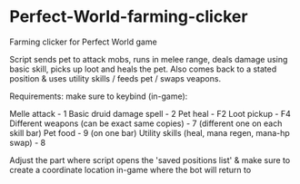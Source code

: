 # Perfect-World-farming-clicker
Farming clicker for Perfect World game

Script sends pet to attack mobs, runs in melee range, deals damage using basic skill, picks up loot and heals the pet.
Also comes back to a stated position & uses utility skills / feeds pet / swaps veapons.

Requirements: make sure to keybind (in-game):

Melle attack - 1
Basic druid damage spell - 2
Pet heal - F2
Loot pickup - F4
Different weapons (can be exact same copies) - 7 (different one on each skill bar)
Pet food - 9 (on one bar)
Utility skills (heal, mana regen, mana-hp swap) - 8

Adjust the part where script opens the 'saved positions list' & make sure to create a coordinate location in-game where the bot will return to
